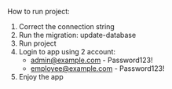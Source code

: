 How to run project:
1. Correct the connection string
2. Run the migration: update-database
3. Run project
5. Login to app using 2 account:
   - admin@example.com - Password123!
   - employee@example.com - Password123!
6. Enjoy the app
